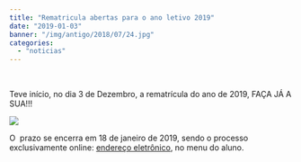 ```yaml
---
title: "Rematricula abertas para o ano letivo 2019"
date: "2019-01-03"
banner: "/img/antigo/2018/07/24.jpg"
categories: 
  - "noticias"
---
```




 

Teve início, no dia 3 de Dezembro, a rematrícula do ano de 2019, FAÇA JÁ A SUA!!!

<!-- more -->

![](/img/antigo/2018/07/24.jpg)

O  prazo se encerra em 18 de janeiro de 2019, sendo o processo exclusivamente online: [endereço eletrônico](http://www.daa.uem.br/), no menu do aluno.

